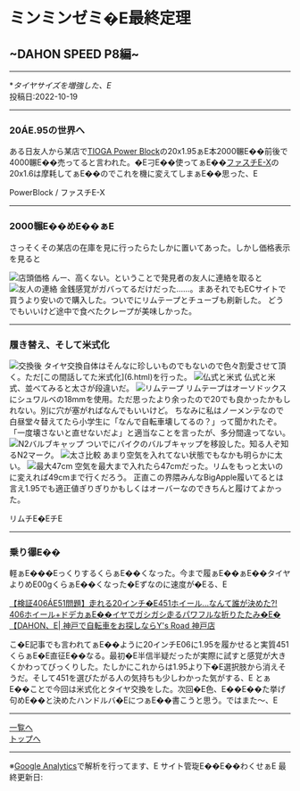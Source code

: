 # ミンミンゼミ�E最終定理

## ~DAHON SPEED P8編~

---

**タイヤサイズを増強した、E*  
投稿日:2022-10-19

---

### 20ÁE.95の世界へ

ある日友人から某店で[TIOGA Power Block](https://tiogajpn.com/products/tire/tir19203.html)の20x1.95ぁE本2000冁E��前後で4000冁E��売ってると言われた。�E刁E��使ってぁE��[ファスチE-X](https://tiogajpn.com/products/tire/tir28800.html)の20x1.6は摩耗してぁE��のでこれを機に変えてしまぁE��思った、E

PowerBlock / ファスチE-X

---

### 2000冁E��めE��ぁE

さっそくその某店の在庫を見に行ったらたしかに置いてあった。しかし価格表示を見ると

<img alt="店頭価格" src="/bike/md/P8/images11/20221004_115438.jpg">
んー、高くない。ということで発見者の友人に連絡を取ると

<img alt="友人の連絡" src="/bike/md/P8/images11/1664856977446.jpg">
金銭感覚がガバってるだけだった……。まあそれでもECサイトで買うより安いので購入した。ついでにリムテープとチューブも刷新した。
どうでもいいけど途中で食べたクレープが美味しかった。

---

### 履き替え、そして米式化

<img alt="交換後" src="/bike/md/P8/images11/20221004_160616.jpg">
タイヤ交換自体はそんなに珍しいものでもないので色々割愛させて頂く。ただ[この間話してた米式化](6.html)を行った。

<img alt="仏式と米式" src="/bike/md/P8/images11/20221004_155322.jpg">
仏式と米式、並べてみると太さが段違いだ。

<img alt="リムテープ" src="/bike/md/P8/images11/20221004_160302.jpg">
リムテープはオーソドックスにシュワルベの18mmを使用。ただ思ったより余ったので20でも良かったかもしれない。別に穴が塞がればなんでもいいけど。
ちなみに私はノーメンテなので白昼堂々替えてたら小学生に「なんで自転車壊してるの？」って聞かれたぞ。「一度壊さないと直せないだよ」と適当なことを言ったが、多分間違ってない。

<img alt="N2バルブキャップ" src="/bike/md/P8/images11/20221004_161944.jpg">
ついでにバイクのバルブキャップを移設した。知る人ぞ知るN2マーク。

<img alt="太さ比較" src="/bike/md/P8/images11/20221004_162140.jpg">
あまり空気を入れてない状態でもなかも明らかに太い。

<img alt="最大47cm" src="/bike/md/P8/images11/20221005_114223.jpg">
空気を最大まで入れたら47cmだった。リムをもっと太いのに変えれば49cmまで行くだろう。
正直この界隈みんなBigApple履いてるとは言え1.95でも適正値ぎりぎりかもしくはオーバーなのできちんと履けてよかった。

リムチE�EチE

---

### 乗り忁E��

軽ぁE���EっくりするくらぁE��くなった。今まで履ぁE��ぁE��タイヤよりめE00gくらぁE��くなった�Eずなのに速度が�Eる、E

[【検証406ÁE51問題】走れる20インチ�E451ホイール…なんて誰が決めた?! 406ホイール+ドデカぁE��イヤでガシガシ走るパワフルな折りたたみ�E�【DAHON、E| 神戸で自転車をお探しならY's Road 神戸店](https://ysroad.co.jp/kobe/2018/04/01/38949)

こ�E記事でも言われてぁE��ように20インチE06に1.95を履かせると実質451くらぁE�E直征E��なる。最初�E半信半疑だったが実際に試すと感覚が大きくかわってびっくりした。たしかにこれからは1.95より下�E選択肢から消えそうだ。そして451を選びたがる人の気持ちも少しわかった気がする、E
とぁE��ことで今回は米式化とタイヤ交換をした。次回�E色、E��E��た挙げ句めE��と決めたハンドルバ�EにつぁE��書こうと思う。ではまた～、E

---

[一覧へ](./Link.md)  
[トップへ](/)

---

※[Google Analytics](https://wahoij.github.io/GAPolicy.html)で解析を行ってます、E 
サイト管琁E��E��わくせぁE 
最終更新日:<time id="modify"></time>

